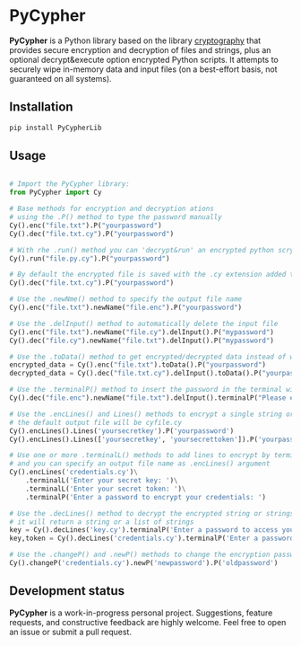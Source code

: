 # PyCypher

**PyCypher** is a Python library based on the library [cryptography](https://pypi.org/project/cryptography/) that provides secure encryption and decryption of files and strings, plus an optional decrypt&execute option encrypted Python scripts. It attempts to securely wipe in-memory data and input files (on a best-effort basis, not guaranteed on all systems).

## Installation

```bash
pip install PyCypherLib

```
## Usage

```python

# Import the PyCypher library:
from PyCypher import Cy

# Base methods for encryption and decryption ations
# using the .P() method to type the password manually
Cy().enc("file.txt").P("yourpassword")
Cy().dec("file.txt.cy").P("yourpassword")

# With rhe .run() method you can 'decrypt&run' an encrypted python scrypt
Cy().run("file.py.cy").P("yourpassword")

# By default the encrypted file is saved with the .cy extension added to the input file name
Cy().dec("file.txt.cy").P("yourpassword")

# Use the .newNme() method to specify the output file name 
Cy().enc("file.txt").newName("file.enc").P("yourpassword")

# Use the .delInput() method to automatically delete the input file
Cy().enc("file.txt").newName("file.cy").delInput().P("mypassword")
Cy().dec("file.cy").newName("file.txt").delInput().P("mypassword")

# Use the .toData() method to get encrypted/decrypted data instead of writing to file
encrypted_data = Cy().enc("file.txt").toData().P("yourpassword")
decrypted_data = Cy().dec("file.txt.cy").delInput().toData().P("yourpassword")

# Use the .terminalP() method to insert the password in the terminal with your own message
Cy().dec("file.enc").newName("file.txt").delInput().terminalP("Please enter password: ")

# Use the .encLines() and Lines() methods to encrypt a single string or a list of strings
# the default output file will be cyfile.cy 
Cy().encLines().Lines('yoursecretkey').P('yourpassword')
Cy().encLines().Lines(['yoursecretkey', 'yoursecrettoken']).P('yourpassword')

# Use one or more .terminalL() methods to add lines to encrypt by terminal
# and you can specify an output file name as .encLines() argument
Cy().encLines('credentials.cy')\
    .terminalL('Enter your secret key: ')\
    .terminalL('Enter your secret token: ')\
    .terminalP('Enter a password to encrypt your credentials: ')

# Use the .decLines() method to decrypt the encrypted string or strings
# it will return a string or a list of strings
key = Cy().decLines('key.cy').terminalP('Enter a password to access your secret key: ')
key,token = Cy().decLines('credentials.cy').terminalP('Enter a password to access your credentials: ')

# Use the .changeP() and .newP() methods to change the encryption password of an encrypted file
Cy().changeP('credentials.cy').newP('newpassword').P('oldpassword')

```

## Development status

**PyCypher** is a work-in-progress personal project. Suggestions, feature requests, and constructive feedback are highly welcome. Feel free to open an issue or submit a pull request.